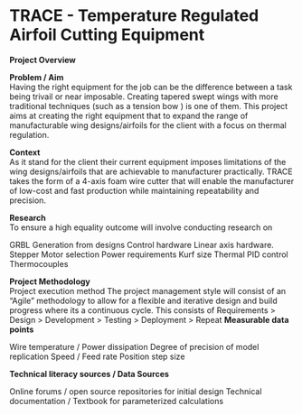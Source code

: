 <h1><b>TRACE</b> - <b>T</b>emperature <b>R</b>egulated <b>A</b>irfoil <b>C</b>utting <b>E</b>quipment</h1>


**Project Overview** 

**Problem / Aim** <br>
Having the right equipment for the job can be the difference between a task being trivail or near imposable.  Creating tapered swept wings with more traditional techniques (such as a tension bow ) is one of them. This project aims at creating the right equipment that to expand the range of manufacturable wing designs/airfoils for the client with a focus on thermal regulation.

**Context** <br>
As it stand for the client their current equipment imposes limitations of the wing designs/airfoils that are achievable to manufacturer practically. TRACE takes the form of a 4-axis foam wire cutter that will enable the manufacturer of low-cost and fast production while maintaining repeatability and precision.


**Research** <br>
To ensure a high equality outcome will involve conducting research on 

GRBL Generation from designs 
Control hardware
Linear axis hardware.
Stepper Motor selection 
Power requirements 
Kurf size
Thermal PID control 
Thermocouples








**Project Methodology** <br>
Project execution method 
The project management style will consist of an “Agile” methodology to allow for a flexible and iterative design and build progress where its a continuous cycle. This consists of 
Requirements > Design > Development > Testing > Deployment > Repeat
**Measurable data points** <br>

Wire temperature / Power dissipation 
Degree of precision of model replication
Speed / Feed rate 
Position step size

**Technical literacy sources / Data Sources** <br>

 Online forums / open source repositories  for initial design 
Technical documentation  / Textbook for parameterized calculations 



